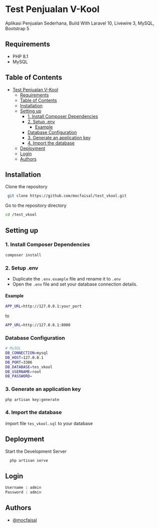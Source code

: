 
# Test Penjualan V-Kool

Aplikasi Penjualan Sederhana, Build With Laravel 10, Livewire 3, MySQL, Bootstrap 5

## Requirements

- PHP 8.1
- MySQL

## Table of Contents

- [Test Penjualan V-Kool](#test-penjualan-v-kool)
  - [Requirements](#requirements)
  - [Table of Contents](#table-of-contents)
  - [Installation](#installation)
  - [Setting up](#setting-up)
    - [1. Install Composer Dependencies](#1-install-composer-dependencies)
    - [2. Setup .env](#2-setup-env)
      - [Example](#example)
    - [Database Configuration](#database-configuration)
    - [3. Generate an application key](#3-generate-an-application-key)
    - [4. Import the database](#4-import-the-database)
  - [Deployment](#deployment)
  - [Login](#login)
  - [Authors](#authors)

## Installation

Clone the repository

```bash
 git clone https://github.com/mocfaisal/test_vkool.git
```

Go to the repository directory

```bash
cd /test_vkool
```

## Setting up

### 1. Install Composer Dependencies

```bash
composer install
```

### 2. Setup .env

- Duplicate the `.env.example` file and rename it to `.env`
- Open the `.env` file and set your database connection details.

#### Example

```bash
APP_URL=http://127.0.0.1:your_port
```

to

```bash
APP_URL=http://127.0.0.1:8000
```

### Database Configuration

```bash
# MySQL
DB_CONNECTION=mysql
DB_HOST=127.0.0.1
DB_PORT=3306
DB_DATABASE=tes_vkool
DB_USERNAME=root
DB_PASSWORD=
```

### 3. Generate an application key

```bash
php artisan key:generate
```

### 4. Import the database

import file `tes_vkool.sql` to your database

## Deployment

Start the Development Server

```bash
  php artisan serve
```

## Login

```bash
Username : admin
Password : admin
```

## Authors

- [@mocfaisal](https://github.com/mocfaisal/)
